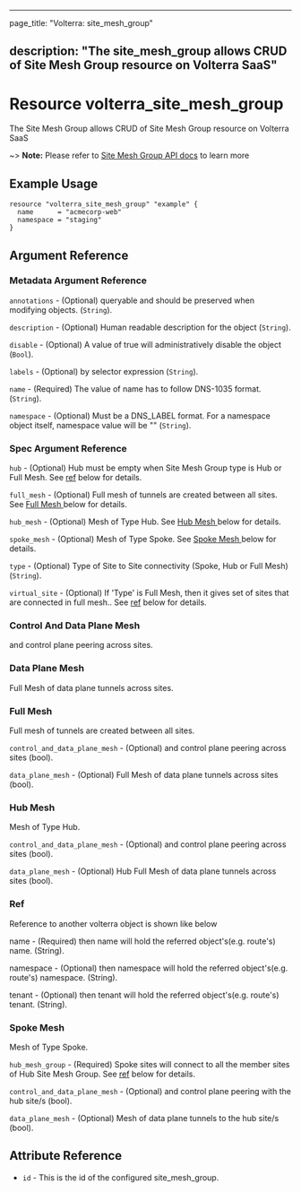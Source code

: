 ---

page_title: "Volterra: site_mesh_group"

description: "The site_mesh_group allows CRUD of Site Mesh Group resource on Volterra SaaS"
-------------------------------------------------------------------------------------------

Resource volterra_site_mesh_group
=================================

The Site Mesh Group allows CRUD of Site Mesh Group resource on Volterra SaaS

~> **Note:** Please refer to [Site Mesh Group API docs](https://volterra.io/docs/api/site-mesh-group) to learn more

Example Usage
-------------

```hcl
resource "volterra_site_mesh_group" "example" {
  name      = "acmecorp-web"
  namespace = "staging"
}

```

Argument Reference
------------------

### Metadata Argument Reference

`annotations` - (Optional) queryable and should be preserved when modifying objects. (`String`).

`description` - (Optional) Human readable description for the object (`String`).

`disable` - (Optional) A value of true will administratively disable the object (`Bool`).

`labels` - (Optional) by selector expression (`String`).

`name` - (Required) The value of name has to follow DNS-1035 format. (`String`).

`namespace` - (Optional) Must be a DNS_LABEL format. For a namespace object itself, namespace value will be "" (`String`).

### Spec Argument Reference

`hub` - (Optional) Hub must be empty when Site Mesh Group type is Hub or Full Mesh. See [ref](#ref) below for details.

`full_mesh` - (Optional) Full mesh of tunnels are created between all sites. See [Full Mesh ](#full-mesh) below for details.

`hub_mesh` - (Optional) Mesh of Type Hub. See [Hub Mesh ](#hub-mesh) below for details.

`spoke_mesh` - (Optional) Mesh of Type Spoke. See [Spoke Mesh ](#spoke-mesh) below for details.

`type` - (Optional) Type of Site to Site connectivity (Spoke, Hub or Full Mesh) (`String`).

`virtual_site` - (Optional) If 'Type' is Full Mesh, then it gives set of sites that are connected in full mesh.. See [ref](#ref) below for details.

### Control And Data Plane Mesh

and control plane peering across sites.

### Data Plane Mesh

Full Mesh of data plane tunnels across sites.

### Full Mesh

Full mesh of tunnels are created between all sites.

`control_and_data_plane_mesh` - (Optional) and control plane peering across sites (bool).

`data_plane_mesh` - (Optional) Full Mesh of data plane tunnels across sites (bool).

### Hub Mesh

Mesh of Type Hub.

`control_and_data_plane_mesh` - (Optional) and control plane peering across sites (bool).

`data_plane_mesh` - (Optional) Hub Full Mesh of data plane tunnels across sites (bool).

### Ref

Reference to another volterra object is shown like below

name - (Required) then name will hold the referred object's(e.g. route's) name. (String).

namespace - (Optional) then namespace will hold the referred object's(e.g. route's) namespace. (String).

tenant - (Optional) then tenant will hold the referred object's(e.g. route's) tenant. (String).

### Spoke Mesh

Mesh of Type Spoke.

`hub_mesh_group` - (Required) Spoke sites will connect to all the member sites of Hub Site Mesh Group. See [ref](#ref) below for details.

`control_and_data_plane_mesh` - (Optional) and control plane peering with the hub site/s (bool).

`data_plane_mesh` - (Optional) Mesh of data plane tunnels to the hub site/s (bool).

Attribute Reference
-------------------

-	`id` - This is the id of the configured site_mesh_group.
